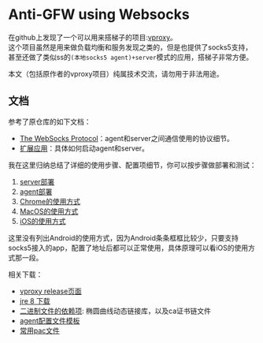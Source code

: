 # Anti-GFW using Websocks

在github上发现了一个可以用来搭梯子的项目:[vproxy](https://github.com/wkgcass/vproxy)。  
这个项目虽然是用来做负载均衡和服务发现之类的，但是也提供了socks5支持，甚至还做了类似ss的`(本地socks5 agent)+server`模式的应用，搭梯子非常方便。

本文（包括原作者的vproxy项目）纯属技术交流，请勿用于非法用途。

## 文档

参考了原仓库的如下文档：

* [The WebSocks Protocol](https://github.com/wkgcass/vproxy/blob/master/doc/websocks.md)：agent和server之间通信使用的协议细节。
* [扩展应用](https://github.com/wkgcass/vproxy/blob/master/doc_zh/extended-app.md)：具体如何启动agent和server。

我在这里归纳总结了详细的使用步骤、配置项细节，你可以按步骤做部署和测试：

1. [server部署](https://github.com/asdltqlawsl/anti-gfw-websocks-doc/blob/master/docs/server%E9%83%A8%E7%BD%B2.md)
2. [agent部署](https://github.com/asdltqlawsl/anti-gfw-websocks-doc/blob/master/docs/agent%E9%83%A8%E7%BD%B2.md)
3. [Chrome的使用方式](https://github.com/asdltqlawsl/anti-gfw-websocks-doc/blob/master/docs/Chrome%E7%9A%84%E4%BD%BF%E7%94%A8%E6%96%B9%E5%BC%8F.md)
4. [MacOS的使用方式](https://github.com/asdltqlawsl/anti-gfw-websocks-doc/blob/master/docs/MacOS%E7%9A%84%E4%BD%BF%E7%94%A8%E6%96%B9%E5%BC%8F.md)
5. [iOS的使用方式](https://github.com/asdltqlawsl/anti-gfw-websocks-doc/blob/master/docs/iOS%E7%9A%84%E4%BD%BF%E7%94%A8%E6%96%B9%E5%BC%8F.md)

这里没有列出Android的使用方式，因为Android条条框框比较少，只要支持socks5接入的app，配置了地址后都可以正常使用，具体原理可以看iOS的使用方式那一段。

相关下载：

* [vproxy release页面](https://github.com/wkgcass/vproxy/releases)
* [jre 8 下载](https://www.oracle.com/technetwork/java/javase/downloads/jre8-downloads-2133155.html)
* [二进制文件的依赖项](https://github.com/wkgcass/vproxy/tree/master/dep): 椭圆曲线动态链接库，以及ca证书链文件
* [agent配置文件模板](https://raw.githubusercontent.com/wkgcass/vproxy/master/src/test/resources/websocks-agent-example.conf)
* [常用pac文件](https://raw.githubusercontent.com/petronny/gfwlist2pac/master/gfwlist.pac)

